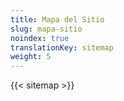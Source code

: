 ```yaml
---
title: Mapa del Sitio
slug: mapa-sitio
noindex: true
translationKey: sitemap
weight: 5
---
```

{{< sitemap >}}